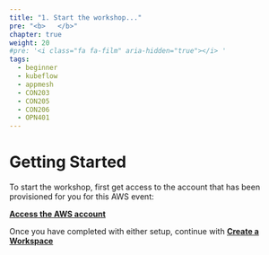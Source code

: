 ```yaml
---
title: "1. Start the workshop..."
pre: "<b>   </b>"
chapter: true
weight: 20
#pre: '<i class="fa fa-film" aria-hidden="true"></i> '
tags:
  - beginner
  - kubeflow
  - appmesh
  - CON203
  - CON205
  - CON206
  - OPN401
---
```


# Getting Started

To start the workshop, first get access to the account that has been provisioned for you for this AWS event:

[**Access the AWS account**](/020_prerequisites/portal/)

Once you have completed with either setup, continue with [**Create a Workspace**](/020_prerequisites/workspace/)
